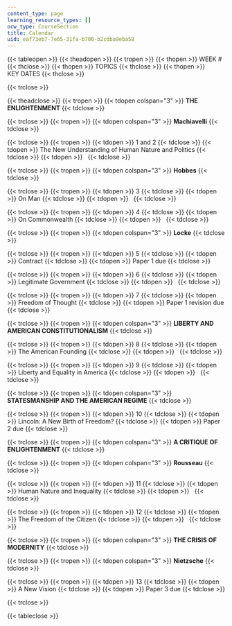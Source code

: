 ```yaml
---
content_type: page
learning_resource_types: []
ocw_type: CourseSection
title: Calendar
uid: eaf73eb7-7e65-31fa-b700-b2cdba9eba58
---
```


{{< tableopen >}}
{{< theadopen >}}
{{< tropen >}}
{{< thopen >}}
WEEK #
{{< thclose >}}
{{< thopen >}}
TOPICS
{{< thclose >}}
{{< thopen >}}
KEY DATES
{{< thclose >}}

{{< trclose >}}

{{< theadclose >}}
{{< tropen >}}
{{< tdopen colspan="3" >}}
**THE ENLIGHTENMENT**
{{< tdclose >}}

{{< trclose >}}
{{< tropen >}}
{{< tdopen colspan="3" >}}
**Machiavelli**
{{< tdclose >}}

{{< trclose >}}
{{< tropen >}}
{{< tdopen >}}
1 and 2
{{< tdclose >}}
{{< tdopen >}}
The New Understanding of Human Nature and Politics
{{< tdclose >}}
{{< tdopen >}}
 
{{< tdclose >}}

{{< trclose >}}
{{< tropen >}}
{{< tdopen colspan="3" >}}
**Hobbes**
{{< tdclose >}}

{{< trclose >}}
{{< tropen >}}
{{< tdopen >}}
3
{{< tdclose >}}
{{< tdopen >}}
On Man
{{< tdclose >}}
{{< tdopen >}}
 
{{< tdclose >}}

{{< trclose >}}
{{< tropen >}}
{{< tdopen >}}
4
{{< tdclose >}}
{{< tdopen >}}
On Commonwealth
{{< tdclose >}}
{{< tdopen >}}
 
{{< tdclose >}}

{{< trclose >}}
{{< tropen >}}
{{< tdopen colspan="3" >}}
**Locke**
{{< tdclose >}}

{{< trclose >}}
{{< tropen >}}
{{< tdopen >}}
5
{{< tdclose >}}
{{< tdopen >}}
Contract
{{< tdclose >}}
{{< tdopen >}}
Paper 1 due
{{< tdclose >}}

{{< trclose >}}
{{< tropen >}}
{{< tdopen >}}
6
{{< tdclose >}}
{{< tdopen >}}
Legitimate Government
{{< tdclose >}}
{{< tdopen >}}
 
{{< tdclose >}}

{{< trclose >}}
{{< tropen >}}
{{< tdopen >}}
7
{{< tdclose >}}
{{< tdopen >}}
Freedom of Thought
{{< tdclose >}}
{{< tdopen >}}
Paper 1 revision due
{{< tdclose >}}

{{< trclose >}}
{{< tropen >}}
{{< tdopen colspan="3" >}}
**LIBERTY AND AMERICAN CONSTITUTIONALISM**
{{< tdclose >}}

{{< trclose >}}
{{< tropen >}}
{{< tdopen >}}
8
{{< tdclose >}}
{{< tdopen >}}
The American Founding
{{< tdclose >}}
{{< tdopen >}}
 
{{< tdclose >}}

{{< trclose >}}
{{< tropen >}}
{{< tdopen >}}
9
{{< tdclose >}}
{{< tdopen >}}
Liberty and Equality in America
{{< tdclose >}}
{{< tdopen >}}
 
{{< tdclose >}}

{{< trclose >}}
{{< tropen >}}
{{< tdopen colspan="3" >}}
**STATESMANSHIP AND THE AMERICAN REGIME**
{{< tdclose >}}

{{< trclose >}}
{{< tropen >}}
{{< tdopen >}}
10
{{< tdclose >}}
{{< tdopen >}}
Lincoln: A New Birth of Freedom?
{{< tdclose >}}
{{< tdopen >}}
Paper 2 due
{{< tdclose >}}

{{< trclose >}}
{{< tropen >}}
{{< tdopen colspan="3" >}}
**A CRITIQUE OF ENLIGHTENMENT**
{{< tdclose >}}

{{< trclose >}}
{{< tropen >}}
{{< tdopen colspan="3" >}}
**Rousseau**
{{< tdclose >}}

{{< trclose >}}
{{< tropen >}}
{{< tdopen >}}
11
{{< tdclose >}}
{{< tdopen >}}
Human Nature and Inequality
{{< tdclose >}}
{{< tdopen >}}
 
{{< tdclose >}}

{{< trclose >}}
{{< tropen >}}
{{< tdopen >}}
12
{{< tdclose >}}
{{< tdopen >}}
The Freedom of the Citizen
{{< tdclose >}}
{{< tdopen >}}
 
{{< tdclose >}}

{{< trclose >}}
{{< tropen >}}
{{< tdopen colspan="3" >}}
**THE CRISIS OF MODERNITY**
{{< tdclose >}}

{{< trclose >}}
{{< tropen >}}
{{< tdopen colspan="3" >}}
**Nietzsche**
{{< tdclose >}}

{{< trclose >}}
{{< tropen >}}
{{< tdopen >}}
13
{{< tdclose >}}
{{< tdopen >}}
A New Vision
{{< tdclose >}}
{{< tdopen >}}
Paper 3 due
{{< tdclose >}}

{{< trclose >}}

{{< tableclose >}}